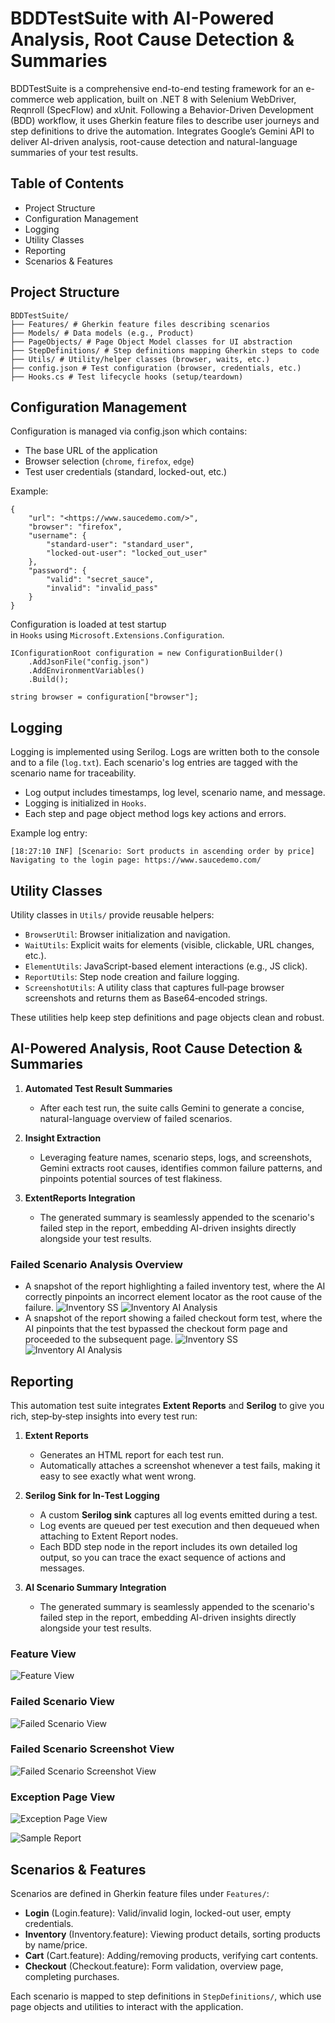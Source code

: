 # BDDTestSuite with AI-Powered Analysis, Root Cause Detection & Summaries
BDDTestSuite is a comprehensive end-to-end testing framework for an e-commerce web application, built on .NET 8 with Selenium WebDriver, Reqnroll (SpecFlow) and xUnit. Following a Behavior-Driven Development (BDD) workflow, it uses Gherkin feature files to describe user journeys and step definitions to drive the automation. Integrates Google’s Gemini API to deliver AI-driven analysis, root-cause detection and natural-language summaries of your test results.  

## Table of Contents

- Project Structure
- Configuration Management
- Logging
- Utility Classes
- Reporting
- Scenarios & Features

## Project Structure

```
BDDTestSuite/ 
├── Features/ # Gherkin feature files describing scenarios 
├── Models/ # Data models (e.g., Product) 
├── PageObjects/ # Page Object Model classes for UI abstraction 
├── StepDefinitions/ # Step definitions mapping Gherkin steps to code 
├── Utils/ # Utility/helper classes (browser, waits, etc.) 
├── config.json # Test configuration (browser, credentials, etc.) 
├── Hooks.cs # Test lifecycle hooks (setup/teardown)
```

## Configuration Management

Configuration is managed via config.json which contains:

- The base URL of the application
- Browser selection (`chrome`, `firefox`, `edge`)
- Test user credentials (standard, locked-out, etc.)

Example:
```
{
    "url": "<https://www.saucedemo.com/>",
    "browser": "firefox",
    "username": {
        "standard-user": "standard_user",
        "locked-out-user": "locked_out_user"
    },
    "password": {
        "valid": "secret_sauce",
        "invalid": "invalid_pass"
    }
}
```
Configuration is loaded at test startup in ```Hooks``` using ```Microsoft.Extensions.Configuration```.
```
IConfigurationRoot configuration = new ConfigurationBuilder()
    .AddJsonFile("config.json")
    .AddEnvironmentVariables()
    .Build();

string browser = configuration["browser"];
```

## **Logging**

Logging is implemented using Serilog. Logs are written both to the console and to a file (`log.txt`). Each scenario's log entries are tagged with the scenario name for traceability.

- Log output includes timestamps, log level, scenario name, and message.
- Logging is initialized in `Hooks`.
- Each step and page object method logs key actions and errors.

Example log entry:

```[18:27:10 INF] [Scenario: Sort products in ascending order by price] Navigating to the login page: https://www.saucedemo.com/```

## **Utility Classes**

Utility classes in `Utils/` provide reusable helpers:

- `BrowserUtil`: Browser initialization and navigation.
- `WaitUtils`: Explicit waits for elements (visible, clickable, URL changes, etc.).
- `ElementUtils`: JavaScript-based element interactions (e.g., JS click).
- `ReportUtils`: Step node creation and failure logging.
- `ScreenshotUtils`: A utility class that captures full‑page browser screenshots and returns them as Base64‑encoded strings.

These utilities help keep step definitions and page objects clean and robust.

## **AI-Powered Analysis, Root Cause Detection & Summaries**  

1. **Automated Test Result Summaries**
   - After each test run, the suite calls Gemini to generate a concise, natural-language overview of failed scenarios.
  
2. **Insight Extraction**  
   - Leveraging feature names, scenario steps, logs, and screenshots, Gemini extracts root causes, identifies common failure patterns, and pinpoints potential sources of test flakiness.
  
3. **ExtentReports Integration**
   - The generated summary is seamlessly appended to the scenario's failed step in the report, embedding AI-driven insights directly alongside your test results.
  
### Failed Scenario Analysis Overview 
 - A snapshot of the report highlighting a failed inventory test, where the AI correctly pinpoints an incorrect element locator as the root cause of the failure.
![Inventory SS](BDDTestSuite/Docs/Screenshots/llm-summary-inventory-screenshot.png)
![Inventory AI Analysis](BDDTestSuite/Docs/Screenshots/llm-summary-inventory.png)
- A snapshot of the report showing a failed checkout form test, where the AI pinpoints that the test bypassed the checkout form page and proceeded to the subsequent page.
![Inventory SS](BDDTestSuite/Docs/Screenshots/llm-summary-checkout-screenshot.png)
![Inventory AI Analysis](BDDTestSuite/Docs/Screenshots/llm-summary-checkout.png)

## **Reporting** 

This automation test suite integrates **Extent Reports** and **Serilog** to give you rich, step‑by‑step insights into every test run:

1. **Extent Reports**  
   - Generates an HTML report for each test run.  
   - Automatically attaches a screenshot whenever a test fails, making it easy to see exactly what went wrong.

2. **Serilog Sink for In‑Test Logging**  
   - A custom **Serilog sink** captures all log events emitted during a test.  
   - Log events are queued per test execution and then dequeued when attaching to Extent Report nodes.  
   - Each BDD step node in the report includes its own detailed log output, so you can trace the exact sequence of actions and messages.

3. **AI Scenario Summary Integration**
   - The generated summary is seamlessly appended to the scenario's failed step in the report, embedding AI-driven insights directly alongside your test results.

### Feature View
![Feature View](BDDTestSuite/Docs/Screenshots/report_feature_view.png)
### Failed Scenario View
![Failed Scenario View](BDDTestSuite/Docs/Screenshots/failed-scenario-view-new.png)
### Failed Scenario Screenshot View
![Failed Scenario Screenshot View](BDDTestSuite/Docs/Screenshots/failed_scenario_screenshot_view.png)
### Exception Page View
![Exception Page View](BDDTestSuite/Docs/Screenshots/exceptios_page_view.png)

![Sample Report](BDDTestSuite/Docs/SampleReport)

## **Scenarios & Features**

Scenarios are defined in Gherkin feature files under `Features/`:

- **Login** (Login.feature): Valid/invalid login, locked-out user, empty credentials.
- **Inventory** (Inventory.feature): Viewing product details, sorting products by name/price.
- **Cart** (Cart.feature): Adding/removing products, verifying cart contents.
- **Checkout** (Checkout.feature): Form validation, overview page, completing purchases.

Each scenario is mapped to step definitions in `StepDefinitions/`, which use page objects and utilities to interact with the application.




